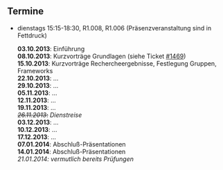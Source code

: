 ## Termine

-   dienstags 15:15-18:30, R1.008, R1.006 (Präsenzveranstaltung sind in Fettdruck)

    **03.10.2013**: Einführung  
    **08.10.2013**: Kurzvorträge Grundlagen (siehe Ticket [#1469](https://redmine.cs.hm.edu/issues/1469))   
    **15.10.2013**: Kurzvorträge Rechercheergebnisse, Festlegung Gruppen, Frameworks  
    **22.10.2013**: ...  
    **29.10.2013**: ...  
    **05.11.2013**: ...  
    **12.11.2013**: ...  
    **19.11.2013**: ...  
    <s>*26.11.2013*:</s> *Dienstreise*  
    **03.12.2013**: ...  
    **10.12.2013**: ...  
    **17.12.2013**: ...  
    **07.01.2014**: Abschluß-Präsentationen  
    **14.01.2014**: Abschluß-Präsentationen  
    *21.01.2014: vermutlich bereits Prüfungen*
    

